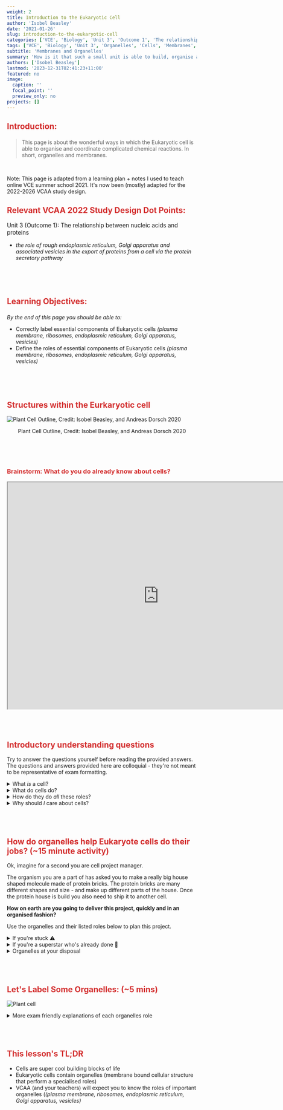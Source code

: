```yaml
---
weight: 2
title: Introduction to the Eukaryotic Cell
author: 'Isobel Beasley'
date: '2021-01-26'
slug: introduction-to-the-eukaryotic-cell
categories: ['VCE', 'Biology', 'Unit 3', 'Outcome 1', 'The relationship between nucleic acids and proteins']
tags: ['VCE', 'Biology', 'Unit 3', 'Organelles', 'Cells', 'Membranes', 'Organelles', 'Cells', 'Eurkaryotic', 'Endoplasmic Reticulum', 'Golgi Apparatus', 'Vesicles', 'Plasma Membranes']
subtitle: 'Membranes and Organelles'
summary: 'How is it that such a small unit is able to build, organise and export such complex proteins?'
authors: ['Isobel Beasley']
lastmod: '2023-12-31T02:41:23+11:00'
featured: no
image: 
  caption: ''
  focal_point: ''
  preview_only: no
projects: []
---
```


<h2 style="color:#D32F2F">

Introduction:

</h2>

<p>

> This page is about the wonderful ways in which the Eukaryotic cell is able to organise and coordinate complicated chemical reactions. In short, organelles and membranes. 

</p>

<br>

<p style="font-size">

Note: This page is adapted from a learning plan + notes I used to teach online VCE summer school 2021. It's now been (mostly) adapted for the 2022-2026 VCAA study design. 
</p>

<h2 style="color:#D32F2F">
Relevant VCAA 2022 Study Design Dot Points:    
</h2> 

<p style='font-size:0.95rem'>
Unit 3 (Outcome 1): The relationship between nucleic acids and proteins

- *the role of rough endoplasmic reticulum, Golgi apparatus and associated vesicles in the export of proteins from a cell via the protein secretory pathway*               
</p>

<br> 
<br>
<br> 

<h2 style="color:#D32F2F">

Learning Objectives:

</h2>

*By the end of this page you should be able to:* 

- Correctly label essential components of Eukaryotic cells *(plasma membrane, ribosomes, endoplasmic reticulum, Golgi apparatus, vesicles)*
- Define the roles of essential components of Eukaryotic cells *(plasma membrane, ribosomes, endoplasmic reticulum, Golgi apparatus, vesicles)*

<br>
<br>
<br>




<h2 style="color:#D32F2F"> Structures within the Eurkaryotic cell </h2>

![Plant Cell Outline, Credit: Isobel Beasley, and Andreas Dorsch 2020](../../VCE-Biology/Zoom_plant_cell.png)

<p align = "center">
Plant Cell Outline, Credit: Isobel Beasley, and Andreas Dorsch 2020 
</p>

<br> 
<br>
<br>

<h3 style="color:#D32F2F"> Brainstorm: What do you do already know about cells? </h3>

<iframe src="https://pollev-embeds.com/discourses/ODZWtjez9nXfAgQesfr9N/respond" width="800px" height="600px"></iframe>

<br> 
<br>
<br>
<br>


<h2 style="color:#D32F2F"> Introductory understanding questions </h2>

Try to answer the questions yourself before reading the provided answers. The questions and answers provided here are colloquial - they're not meant to be representative of exam formatting. 

<details>
    <summary> What <em> is </em> a cell? </summary>
    A cell is the most basic unit of life.
    <details>
    <summary> <em> Ok, sure but what does that mean? </em> </summary>
    It means that the cell is the smallest building block that all living things have in common.
    [More detailed explanation from an 'Introduction to the cell' by Khan Academy](https://www.khanacademy.org/science/high-school-biology/hs-cells/hs-basic-cell-structures/v/introduction-to-the-cell)
    </details>
</details>


<details>
         <summary> What do cells do? </summary>
         Everything you need to survive. Make proteins. Sort and organise molecules. Break down materials to obtain energy. Remove waste. Respond to infection with viruses. <b> All of it </b> 
</details>

<details> 
        <summary> How do they do <em> all </em> these roles? </summary>
        Through the magic of project management. No seriously, by having organelles cells can assign tasks, organise, sort and build materials - to perform all the jobs a cell has. We'll go into more detail about what I mean by this below. 
</details>

<details>
    <summary> Why should <em> I </em> care about cells? </summary>
    Hopefully because you're made of them. Because you need them to survive. Because they're really <em> really </em> tiny blobs of different shapes, sizes, roles, and which manage and run billions of different chemical reactions which are happening in you right now. Cells are the reason that you can be here right now reading this. Thank you cells!
</details>

<br>
<br>
<br>

<h2 style="color:#D32F2F"> How do organelles help Eukaryote cells do their jobs? (~15 minute activity) </h2>

Ok, imagine for a second you are cell project manager. 

The organism you are a part of has asked you to make a really big house shaped molecule made of protein bricks. The protein bricks are many different shapes and size - and make up different parts of the house. Once the protein house is build you also need to ship it to another cell. 

**How on earth are you going to deliver this project, quickly and in an organised fashion?** 

Use the organelles and their listed roles below to plan this project. 

<details> 
        <summary>If you're stuck ⚠️ </summary>
        Google is your friend and so is the following video:
        [Video](https://www.youtube.com/watch?v=Hmwvj9X4GNY)
</details>

<details> 
      <summary> If you're a superstar who's already done 💫 </summary>
    Translate the listed organelle roles below into VCAA friendly definitions. 
    Go to the next activity and see if you can now label some organelles!
</details>

<div class="toggle"> 
<details> 
         <summary>  Organelles at your disposal </summary>

<details>
         <summary> <b> Nucleus </b> </summary>
         
![Nucleus](../../VCE-Biology/Nucleus.jpg)

**The Nucleus:** Where all the protein brick blueprints are held. Blueprints are converted into easy to transport but temporary paper booklets.

</details>

<details>
         <summary> Endoplasmic Reticulum </summary>

![Endoplasmic Reticulum](../../VCE-Biology/membrane-system-Endoplasmic-reticulum-cells-biosynthesis-transport.jpg)

**The Endoplasmic Reticulum**: Moves materials around the cell. 

</details> 
<details>
          <summary> Vesicle </summary>
![Vesicle](../../VCE-Biology/Vesicle_delivery_(3).png)

**Vesicle**: Ships big materials out of the cell.
<details>
         <summary> Ribosomes </summary>
         
![Ribosomes](../../VCE-Biology/ribosome.jpg)

**Ribosomes**: Where protein bricks get made by reading instructions from paper booklets.
</details>

<details> 
        <summary> Golgi Appartus </summary>

![Golgi Apparatus](../../VCE-Biology/sort_golgi.gif)

**The Golgi Apparatus**: Sorts, modifies and organises materials in preparation for shipping outside the cell. 
</details>

</details>
</div>

<br>
<br>
<br>

<h2 style="color:#D32F2F"> Let's Label Some Organelles: (~5 mins) </h2>

![Plant cell](../../VCE-Biology/Zoom_plant_cell.png)

<div>
<details> 
         <summary> More exam friendly explanations of each organelles role </summary>
Ribosomes: are the site of protein synthesis. [Proteins made in the rough Endoplasmic reticulum are transported out of the cell. Proteins produced on free ribosomes are used within the cell. ]
Endoplasmic reticulum (Rough & Smooth): Internal transport for materials through membrane-bound channels. 
Rough (Site of protein synthesis, folding of polypeptide chain occurs in lumen [inner areas])
Smooth (Site of lipid synthesis and membrane synthesis) 
Golgi Apparatus (or Golgi Bodies): Sorting, storing and modification of materials for transport outside of the cell via exocytosis. (See previous Study Design point)
Vesicles: As above, The Golgi Apparatus packages materials into vesicles, which are excreted externally via exocytosis. 

</details>

<br>
<br>
<br> 

<h2 style="color:#D32F2F">  This lesson's TL;DR </h2>

- Cells are super cool building blocks of life
- Eukaryotic cells contain organelles (membrane bound cellular structure that perform a specialised roles)
- VCAA (and your teachers) will expect you to know the roles of important organelles (*(plasma membrane, ribosomes, endoplasmic reticulum, Golgi apparatus, vesicles)*

<br>
